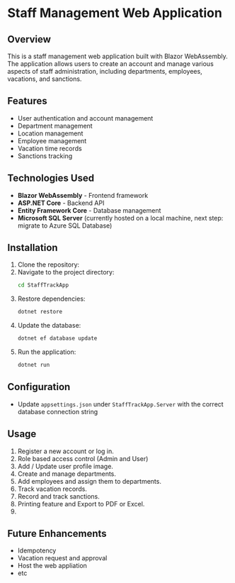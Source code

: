 # Staff Management Web Application

## Overview

This is a staff management web application built with Blazor WebAssembly. The application allows users to create an account and manage various aspects of staff administration, including departments, employees, vacations, and sanctions.

## Features

- User authentication and account management
- Department management
- Location management
- Employee management
- Vacation time records
- Sanctions tracking

## Technologies Used

- **Blazor WebAssembly** - Frontend framework
- **ASP.NET Core** - Backend API
- **Entity Framework Core** - Database management
- **Microsoft SQL Server** (currently hosted on a local machine, next step: migrate to Azure SQL Database)

## Installation

1. Clone the repository:
2. Navigate to the project directory:
   ```sh
   cd StaffTrackApp
   ```
3. Restore dependencies:
   ```sh
   dotnet restore
   ```
4. Update the database:
   ```sh
   dotnet ef database update
   ```
5. Run the application:
   ```sh
   dotnet run
   ```

## Configuration

- Update `appsettings.json` under `StaffTrackApp.Server` with the correct database connection string

## Usage

1. Register a new account or log in.
2. Role based access control (Admin and User)
3. Add / Update user profile image.
4. Create and manage departments.
5. Add employees and assign them to departments.
6. Track vacation records.
7. Record and track sanctions.
8. Printing feature and Export to PDF or Excel.
9. 

## Future Enhancements

- Idempotency
- Vacation request and approval
- Host the web appliation
- etc



